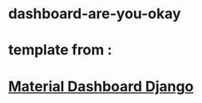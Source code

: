 # dashboard-are-you-okay


# template from :
# [Material Dashboard Django](https://www.creative-tim.com/product/material-dashboard-django)